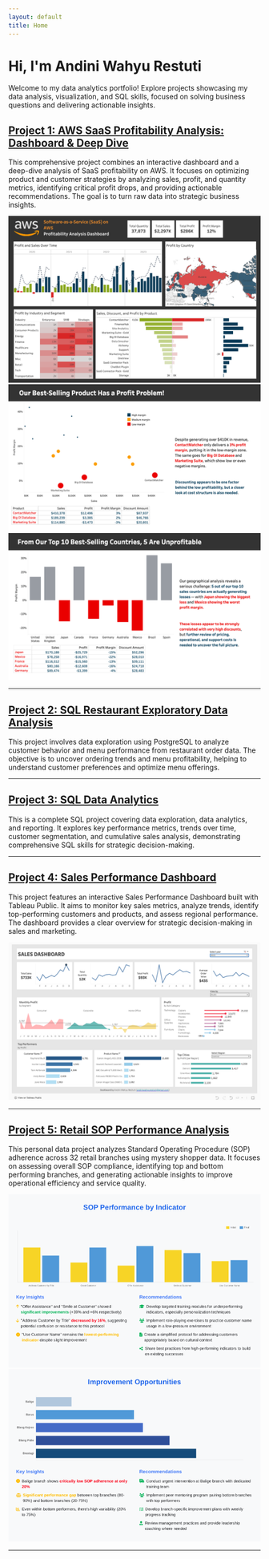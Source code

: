 ```yaml
---
layout: default
title: Home
---
```


# Hi, I'm Andini Wahyu Restuti

Welcome to my data analytics portfolio! 
Explore projects showcasing my data analysis, visualization, and SQL skills, 
focused on solving business questions and delivering actionable insights.

## [Project 1: AWS SaaS Profitability Analysis: Dashboard & Deep Dive](https://github.com/Andiniwahyu/SaaS-AWS-Profitability-Analysis)

This comprehensive project combines an interactive dashboard and a deep-dive analysis of SaaS profitability on AWS. It focuses on optimizing product and customer strategies by analyzing sales, profit, and quantity metrics, identifying critical profit drops, and providing actionable recommendations. The goal is to turn raw data into strategic business insights.

![AWS Dashboard Preview](portfolio_images/DashboardAWS.png)
![Data Storytelling Preview](portfolio_images/DataStorytelling1.png)
![Data Storytelling Preview](portfolio_images/DataStorytelling2.png)


---

## [Project 2: SQL Restaurant Exploratory Data Analysis](https://github.com/Andiniwahyu/Restaurant-SQL-Data-Exploration-Project)

This project involves data exploration using PostgreSQL to analyze customer behavior and menu performance from restaurant order data. The objective is to uncover ordering trends and menu profitability, helping to understand customer preferences and optimize menu offerings.


---

## [Project 3: SQL Data Analytics](https://github.com/Andiniwahyu/SQL-data-analytics)

This is a complete SQL project covering data exploration, data analytics, and reporting. It explores key performance metrics, trends over time, customer segmentation, and cumulative sales analysis, demonstrating comprehensive SQL skills for strategic decision-making.


---

## [Project 4: Sales Performance Dashboard](https://github.com/Andiniwahyu/Tableau-Sales-Dashboard)

This project features an interactive Sales Performance Dashboard built with Tableau Public. It aims to monitor key sales metrics, analyze trends, identify top-performing customers and products, and assess regional performance. The dashboard provides a clear overview for strategic decision-making in sales and marketing.

![Sales Dashboard Preview](portfolio_images/SalesDashboard.png)


---

## [Project 5: Retail SOP Performance Analysis](https://github.com/Andiniwahyu/SOP-performance)

This personal data project analyzes Standard Operating Procedure (SOP) adherence across 32 retail branches using mystery shopper data. It focuses on assessing overall SOP compliance, identifying top and bottom performing branches, and generating actionable insights to improve operational efficiency and service quality.

![Retail SOP Analysis Preview](portfolio_images/RetailSOP1.png)
![Retail SOP Analysis Preview](portfolio_images/RetailSOP2.png)


---
